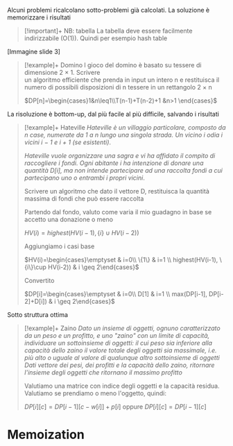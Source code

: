 Alcuni problemi ricalcolano sotto-problemi già calcolati. La soluzione è memorizzare i risultati

> [!important]+ NB: tabella
> La tabella deve essere facilmente indirizzabile (O(1)). Quindi per esempio hash table

[Immagine slide 3]


> [!example]+ Domino
> l gioco del domino è basato su tessere di dimensione 2 × 1. Scrivere  
un algoritmo efficiente che prenda in input un intero n e restituisca il  
numero di possibili disposizioni di n tessere in un rettangolo 2 × n
>
> $DP[n]=\begin{cases}1&n\leq1\\T(n-1)+T(n-2)+1 &n>1 \end{cases}$

La risoluzione è bottom-up, dal più facile al più difficile, salvando i risultati


> [!example]+ Hateville
> _Hateville è un villaggio particolare, composto da n case, numerate  da 1 a n lungo una singola strada. Un vicino i odia i vicini i − 1 e i + 1 (se esistenti)_.
>
>_Hateville vuole organizzare una sagra e vi ha affidato il compito di  raccogliere i fondi. Ogni abitante i ha intenzione di donare una quantità D[i], ma non  intende partecipare ad una raccolta fondi a cui partecipano uno o  entrambi i propri vicini_.
>
>Scrivere un algoritmo che dato il vettore D, restituisca la quantità massima di fondi che può essere raccolta
>
> Partendo dal fondo, valuto come varia il mio guadagno in base se accetto una donazione o meno
> 
> $HV(i)=highest(HV(i-1), \{i\}\cup HV(i-2))$ 
> 
>Aggiungiamo i casi base
>
>$HV(i)=\begin{cases}\emptyset & i=0\\ \{1\} & i=1 \\ highest(HV(i-1), \{i\}\cup HV(i-2)) & i \geq 2\end{cases}$
>
>Convertito
>
>$DP[i]=\begin{cases}\emptyset & i=0\\ D[1] & i=1 \\ max(DP[i-1], DP[i-2]+D[i]) & i \geq 2\end{cases}$

Sotto struttura ottima


> [!example]+ Zaino
> _Dato un insieme di oggetti, ognuno caratterizzato da un peso e un  profitto, e uno "zaino" con un limite di capacità, individuare un  sottoinsieme di oggetti:_
> _il cui peso sia inferiore alla capacità dello zaino_
> _il valore totale degli oggetti sia massimale, i.e. più alto o uguale al valore di qualunque altro sottoinsieme di oggetti_
> _Dati vettore dei pesi, dei profitti e la capacità dello zaino, ritornare l'insieme degli oggetti che ritornano il massimo profitto_
> 
> Valutiamo una matrice con indice degli oggetti e la capacità residua. Valutiamo se prendiamo o meno l'oggetto, quindi:
>
> $DP [i][c] = DP [i − 1][c − w[i]] + p[i]$
>  oppure
> $DP[i][c]= DP[i-1][c]$
> 

# Memoization